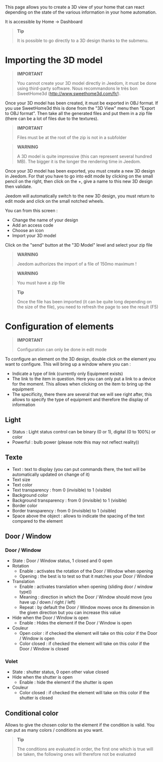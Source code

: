 This page allows you to create a 3D view of your home that can react depending on the state of the various information in your home automation.

It is accessible by Home → Dashboard

> **Tip**
>
> It is possible to go directly to a 3D design thanks to the submenu.

# Importing the 3D model

> **IMPORTANT**
>
> You cannot create your 3D model directly in Jeedom, it must be done using third-party software. Nous recommandons le très bon SweetHome3d (http://www.sweethome3d.com/fr/).

Once your 3D model has been created, it must be exported in OBJ format. If you use SweetHome3d this is done from the "3D View" menu then "Export to OBJ format". Then take all the generated files and put them in a zip file (there can be a lot of files due to the textures).

> **IMPORTANT**
>
> Files must be at the root of the zip is not in a subfolder

> **WARNING**
>
> A 3D model is quite impressive (this can represent several hundred MB). The bigger it is the longer the rendering time in Jeedom.

Once your 3D model has been exported, you must create a new 3D design in Jeedom. For that you have to go into edit mode by clicking on the small pencil on the right, then click on the +, give a name to this new 3D design then validate.

Jeedom will automatically switch to the new 3D design, you must return to edit mode and click on the small notched wheels.

You can from this screen :

- Change the name of your design
- Add an access code
- Choose an icon
- Import your 3D model

Click on the &quot;send&quot; button at the &quot;3D Model&quot; level and select your zip file

> **WARNING**
>
> Jeedom authorizes the import of a file of 150mo maximum !

> **WARNING**
>
> You must have a zip file

> **Tip**
>
> Once the file has been imported (it can be quite long depending on the size of the file), you need to refresh the page to see the result (F5)


# Configuration of elements

> **IMPORTANT**
>
> Configuration can only be done in edit mode

To configure an element on the 3D design, double click on the element you want to configure. This will bring up a window where you can :

- Indicate a type of link (currently only Equipment exists)
- The link to the item in question. Here you can only put a link to a device for the moment. This allows when clicking on the item to bring up the equipment
- The specificity, there there are several that we will see right after, this allows to specify the type of equipment and therefore the display of information

## Light

- Status : Light status control can be binary (0 or 1), digital (0 to 100%) or color
- Powerful : bulb power (please note this may not reflect reality))

## Texte

- Text : text to display (you can put commands there, the text will be automatically updated on change of it)
- Text size
- Text color
- Text transparency : from 0 (invisible) to 1 (visible)
- Background color
- Background transparency : from 0 (invisible) to 1 (visible)
- Border color
- Border transparency : from 0 (invisible) to 1 (visible)
- Space above the object : allows to indicate the spacing of the text compared to the element

## Door / Window

### Door / Window

- State : Door / Window status, 1 closed and 0 open
- Rotation
	- Enable : activates the rotation of the Door / Window when opening
	- Opening : the best is to test so that it matches your Door / Window
- Translation
	- Enable : activates translation when opening (sliding door / window type))
	- Meaning : direction in which the Door / Window should move (you have up / down / right / left)
	- Repeat : by default the Door / Window moves once its dimension in the given direction but you can increase this value
- Hide when the Door / Window is open
	- Enable : Hides the element if the Door / Window is open
- Couleur
	- Open color : if checked the element will take on this color if the Door / Window is open
	- Color closed : if checked the element will take on this color if the Door / Window is closed

### Volet

- State : shutter status, 0 open other value closed
- Hide when the shutter is open
	- Enable : hide the element if the shutter is open
- Couleur
	- Color closed : if checked the element will take on this color if the shutter is closed

## Conditional color

Allows to give the chosen color to the element if the condition is valid. You can put as many colors / conditions as you want.

> **Tip**
>
> The conditions are evaluated in order, the first one which is true will be taken, the following ones will therefore not be evaluated
